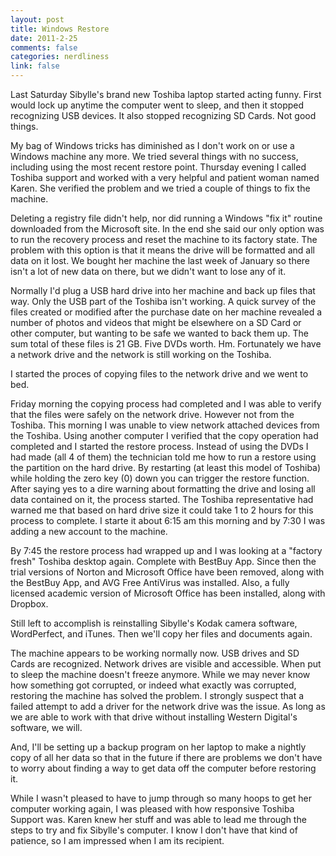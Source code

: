 ```yaml
--- 
layout: post
title: Windows Restore
date: 2011-2-25
comments: false
categories: nerdliness
link: false
---
```

Last Saturday Sibylle's brand new Toshiba laptop started acting funny. First would lock up anytime the computer went to sleep, and then it stopped recognizing USB devices. It also stopped recognizing SD Cards. Not good things.

My bag of Windows tricks has diminished as I don't work on or use a Windows machine any more. We tried several things with no success, including using the most recent restore point. Thursday evening I called Toshiba support and worked with a very helpful and patient woman named Karen. She verified the problem and we tried a couple of things to fix the machine.

Deleting a registry file didn't help, nor did running a Windows "fix it" routine downloaded from the Microsoft site. In the end she said our only option was to run the recovery process and reset the machine to its factory state. The problem with this option is that it means the drive will be formatted and all data on it lost. We bought her machine the last week of January so there isn't a lot of new data on there, but we didn't want to lose any of it.

Normally I'd plug a USB hard drive into her machine and back up files that way. Only the USB part of the Toshiba isn't working. A quick survey of the files created or modified after the purchase date on her machine revealed a number of photos and videos that might be elsewhere on a SD Card or other computer, but wanting to be safe we wanted to back them up. The sum total of these files is 21 GB. Five DVDs worth. Hm. Fortunately we have a network drive and the network is still working on the Toshiba.

I started the proces of copying files to the network drive and we went to bed.

Friday morning the copying process had completed and I was able to verify that the files were safely on the network drive. However not from the Toshiba. This morning I was unable to view network attached devices from the Toshiba. Using another computer I verified that the copy operation had completed and I started the restore process. Instead of using the DVDs I had made (all 4 of them) the technician told me how to run a restore using the partition on the hard drive. By restarting (at least this model of Toshiba) while holding the zero key (0) down you can trigger the restore function. After saying yes to a dire warning about formatting the drive and losing all data contained on it, the process started. The Toshiba representative had warned me that based on hard drive size it could take 1 to 2 hours for this process to complete. I starte it about 6:15 am this morning and by 7:30 I was adding a new account to the machine.

By 7:45 the restore process had wrapped up and I was looking at a "factory fresh" Toshiba desktop again. Complete with BestBuy App. Since then the trial versions of Norton and Microsoft Office have been removed, along with the BestBuy App, and AVG Free AntiVirus was installed. Also, a fully licensed academic version of Microsoft Office has been installed, along with Dropbox.

Still left to accomplish is reinstalling Sibylle's Kodak camera software, WordPerfect, and iTunes. Then we'll copy her files and documents again.

The machine appears to be working normally now. USB drives and SD Cards are recognized. Network drives are visible and accessible. When put to sleep the machine doesn't freeze anymore. While we may never know how something got corrupted, or indeed what exactly was corrupted, restoring the machine has solved the problem. I strongly suspect that a failed attempt to add a driver for the network drive was the issue. As long as we are able to work with that drive without installing Western Digital's software, we will.

And, I'll be setting up a backup program on her laptop to make a nightly copy of all her data so that in the future if there are problems we don't have to worry about finding a way to get data off the computer before restoring it.

While I wasn't pleased to have to jump through so many hoops to get her computer working again, I was pleased with how responsive Toshiba Support was. Karen knew her stuff and was able to lead me through the steps to try and fix Sibylle's computer. I know I don't have that kind of patience, so I am impressed when I am its recipient.
